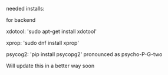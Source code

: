 needed installs:

for backend

xdotool: 'sudo apt-get install xdotool' 

xprop: 'sudo dnf install xprop' 

psycog2: 'pip install psycopg2' pronounced as psycho-P-G-two

Will update this in a better way soon